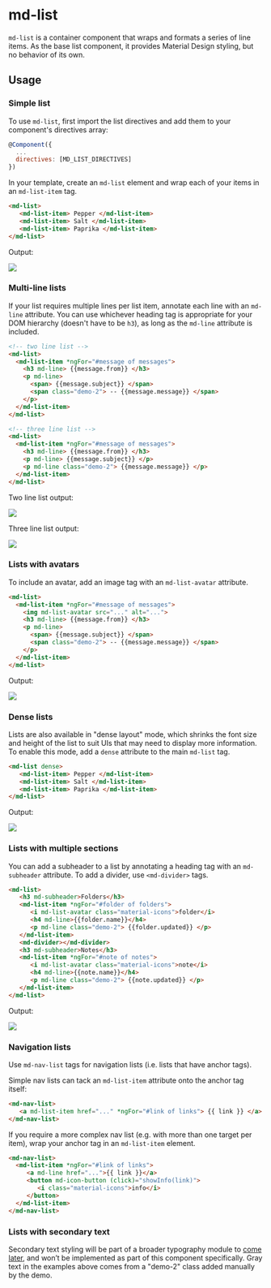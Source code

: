 # md-list

`md-list` is a container component that wraps and formats a series of line items. As the base list component,
 it provides Material Design styling, but no behavior of its own.

## Usage

### Simple list

To use `md-list`, first import the list directives and add them to your component's directives array:

```javascript
@Component({
  ...
  directives: [MD_LIST_DIRECTIVES]
})
```

In your template, create an `md-list` element and wrap each of your items in an `md-list-item` tag.

```html
<md-list>
   <md-list-item> Pepper </md-list-item>
   <md-list-item> Salt </md-list-item>
   <md-list-item> Paprika </md-list-item>
</md-list>
```

Output:

<img src="https://material.angularjs.org/material2_assets/list/basic-list.png">

### Multi-line lists

If your list requires multiple lines per list item, annotate each line with an `md-line` attribute. 
You can use whichever heading tag is appropriate for your DOM hierarchy (doesn't have to be `h3`), 
as long as the `md-line` attribute is included.

```html
<!-- two line list -->
<md-list>
  <md-list-item *ngFor="#message of messages">
    <h3 md-line> {{message.from}} </h3>
    <p md-line>
      <span> {{message.subject}} </span>
      <span class="demo-2"> -- {{message.message}} </span>
    </p>
  </md-list-item>
</md-list>

<!-- three line list -->
<md-list>
  <md-list-item *ngFor="#message of messages">
    <h3 md-line> {{message.from}} </h3>
    <p md-line> {{message.subject}} </p>
    <p md-line class="demo-2"> {{message.message}} </p>
  </md-list-item>
</md-list>
```

Two line list output:

<img src="https://material.angularjs.org/material2_assets/list/two-line-list.png">

Three line list output: 

<img src="https://material.angularjs.org/material2_assets/list/three-line-list.png">

### Lists with avatars

To include an avatar, add an image tag with an `md-list-avatar` attribute. 

```html
<md-list>
  <md-list-item *ngFor="#message of messages">
    <img md-list-avatar src="..." alt="...">
    <h3 md-line> {{message.from}} </h3>
    <p md-line>
      <span> {{message.subject}} </span>
      <span class="demo-2"> -- {{message.message}} </span>
    </p>
  </md-list-item>
</md-list>
```

Output:

<img src="https://material.angularjs.org/material2_assets/list/list-with-avatar-2.png">
    
### Dense lists
Lists are also available in "dense layout" mode, which shrinks the font size and height of the list 
to suit UIs that may need to display more information.  To enable this mode, add a `dense` attribute 
to the main `md-list` tag.  


```html
<md-list dense>
   <md-list-item> Pepper </md-list-item>
   <md-list-item> Salt </md-list-item>
   <md-list-item> Paprika </md-list-item>
</md-list>
```

Output:

<img src="https://material.angularjs.org/material2_assets/list/dense-list.png">

### Lists with multiple sections

You can add a subheader to a list by annotating a heading tag with an `md-subheader` attribute. To add a divider,
use `<md-divider>` tags.

```html
<md-list>
   <h3 md-subheader>Folders</h3>
   <md-list-item *ngFor="#folder of folders">
      <i md-list-avatar class="material-icons">folder</i>
      <h4 md-line>{{folder.name}}</h4>
      <p md-line class="demo-2"> {{folder.updated}} </p>
   </md-list-item>
   <md-divider></md-divider>
   <h3 md-subheader>Notes</h3>
   <md-list-item *ngFor="#note of notes">
      <i md-list-avatar class="material-icons">note</i>
      <h4 md-line>{{note.name}}</h4>
      <p md-line class="demo-2"> {{note.updated}} </p>
   </md-list-item>   
</md-list>
```

Output:

<img src="https://material.angularjs.org/material2_assets/list/subheader-list.png">

### Navigation lists

Use `md-nav-list` tags for navigation lists (i.e. lists that have anchor tags).

Simple nav lists can tack an `md-list-item` attribute onto the anchor tag itself:

```html
<md-nav-list>
   <a md-list-item href="..." *ngFor="#link of links"> {{ link }} </a>
</md-nav-list>
```

If you require a more complex nav list (e.g. with more than one target per item), wrap your anchor tag in an `md-list-item` element.

```html
<md-nav-list>
  <md-list-item *ngFor="#link of links">
     <a md-line href="...">{{ link }}</a>
     <button md-icon-button (click)="showInfo(link)">
        <i class="material-icons">info</i>
     </button>
  </md-list-item>
</md-nav-list>
```

### Lists with secondary text
Secondary text styling will be part of a broader typography module to 
[come later](https://github.com/angular/material2/issues/205), and won’t be implemented as part of this component 
specifically. Gray text in the examples above comes from a "demo-2" class added manually by the demo.